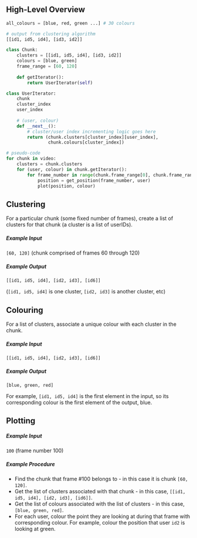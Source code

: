 ## High-Level Overview

```python
all_colours = [blue, red, green ...] # 30 colours

# output from clustering algorithm
[[id1, id5, id4], [id3, id2]]

class Chunk:
    clusters = [[id1, id5, id4], [id3, id2]]
    colours = [blue, green]
    frame_range = [60, 120]
	
  	def getIterator():
        return UserIterator(self)

class UserIterator:
    chunk
    cluster_index
    user_index
    
    # (user, colour)
    def __next__():
        # cluster/user index incrementing logic goes here
        return (chunk.clusters[cluster_index][user_index], 
                chunk.colours[cluster_index])

# pseudo-code
for chunk in video:
    clusters = chunk.clusters
    for (user, colour) in chunk.getIterator():
		for frame_number in range(chunk.frame_range[0], chunk.frame_range[1] + 1):
        	position = get_position(frame_number, user)
        	plot(position, colour)
```

## Clustering

For a particular chunk (some fixed number of frames), create a list of clusters for that chunk (a cluster is a list of userIDs).

##### Example Input

 `[60, 120]` (chunk comprised of frames 60 through 120)

##### Example Output

`[[id1, id5, id4], [id2, id3], [id6]]`

(`[id1, id5, id4]` is one cluster, `[id2, id3]` is another cluster, etc)

## Colouring

For a list of clusters, associate a unique colour with each cluster in the chunk.

##### Example Input

`[[id1, id5, id4], [id2, id3], [id6]]` 

##### Example Output

`[blue, green, red]`

For example, `[id1, id5, id4]` is the first element in the input, so its corresponding colour is the first element of the output, blue.

## Plotting 

##### Example Input

`100` (frame number 100)

##### Example Procedure

- Find the chunk that frame #100 belongs to - in this case it is chunk `[60, 120]`.
- Get the list of clusters associated with that chunk - in this case, `[[id1, id5, id4], [id2, id3], [id6]]`.
- Get the list of colours associated with the list of clusters - in this case, `[blue, green, red]`.
- For each user, colour the point they are looking at during that frame with corresponding colour. For example, colour the position that user `id2` is looking at green.

